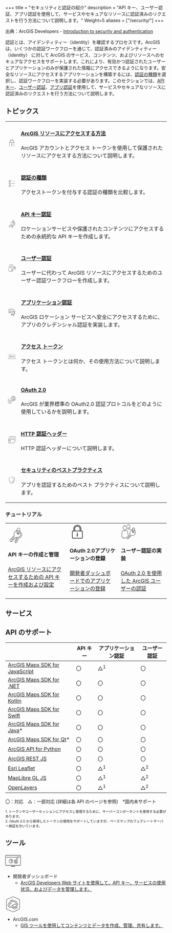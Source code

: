 +++
title = "セキュリティと認証の紹介"
description = "API キー、ユーザー認証、アプリ認証を使用して、サービスやセキュアなリソースに認証済みのリクエストを行う方法について説明します。"
Weight=5
aliases = ["/security/"]
+++

出典：ArcGIS Developers - [Introduction to security and authentication](https://developers.arcgis.com/documentation/mapping-apis-and-services/security/)


認証とは、アイデンティティー（identity）を確認するプロセスです。ArcGIS は、いくつかの認証ワークフローを通じて、認証済みのアイデンティティー（identity） に対して ArcGIS のサービス、コンテンツ、およびリソースへのセキュアなアクセスをサポートします。これにより、有効かつ認証されたユーザーとアプリケーションのみが保護された情報にアクセスできるようになります。安全なリソースにアクセスするアプリケーションを構築するには、[認証の種類](https://developers.arcgis.com/documentation/mapping-apis-and-services/security/types-of-authentication/)を選択し、認証ワークフローを実装する必要があります。このセクションでは、[API キー](https://developers.arcgis.com/documentation/mapping-apis-and-services/security/api-keys/)、[ユーザー認証](https://developers.arcgis.com/documentation/mapping-apis-and-services/security/user-authentication/)、[アプリ認証](https://developers.arcgis.com/documentation/mapping-apis-and-services/security/app-credential-authentication/)を使用して、サービスやセキュアなリソースに認証済みのリクエストを行う方法について説明します。

## トピックス

<table style="border:none;">

<tr>
<td>
    <svg width="48" height="48" viewBox="0 0 48 48" class="inline-block fill-color-icon align-middle col-start-1 row-span-2 h-48px w-48px text-color-2 group-hover:text-color-1"><path d="M35.9 20.1v-5.379a12.527 12.527 0 0 0-12.4-12.62 12.527 12.527 0 0 0-12.4 12.62v5.38h-3V41.9h30.8V20.1zm-24-5.379A11.725 11.725 0 0 1 23.5 2.9a11.725 11.725 0 0 1 11.6 11.82v5.38h-2.2v-5.494a9.401 9.401 0 1 0-18.8 0V20.1h-2.2zm20.2 5.38H14.9v-5.494a8.6 8.6 0 1 1 17.2 0zm6 21H8.9V20.9h29.2zM23.9 35.9h2v-2.8h-2v-1.2h2v-2.8h-2v-1.2h2v-2.8h-2.8v4.8h2v1.2h-2v2.8h2v1.2h-2v2.4h.8zm0-10h1.2v1.2h-1.2zm-2 11.6h-.8v-10h.8z"></path></svg>
</td>
<td>
   <h4>
   
   [ArcGIS リソースにアクセスする方法](https://developers.arcgis.com/documentation/mapping-apis-and-services/security/how-to-access-arcgis-resources/)
   
   </h4>
  
   ArcGIS アカウントとアクセス トークンを使用して保護されたリソースにアクセスする方法について説明します。
</td>
</tr>

<tr>
<td>
    <svg width="48" height="48" viewBox="0 0 48 48" class="inline-block fill-color-icon align-middle col-start-1 row-span-2 h-48px w-48px text-color-2 group-hover:text-color-1"><path d="M6.1 4.765v8.301l5.43 1.696 5.37-2.542V3.917l-5.43-1.678zm.8.507l4.2-1.975v10.492l-4.2-1.31zm9.2 6.442L11.9 13.7V3.209l4.2 1.298zm-10 8.05v8.302l5.43 1.696 5.37-2.542v-8.303l-5.43-1.678zm.8.508l4.2-1.975v10.492l-4.2-1.31zm9.2 6.442L11.9 28.7V18.209l4.2 1.298zm-10 8.05v8.302l5.43 1.696 5.37-2.542v-8.303l-5.43-1.678zm.8.508l4.2-1.975v10.492l-4.2-1.31zm9.2 6.442L11.9 43.7V33.209l4.2 1.298zM42 8.1v.8H21v-.8zm-21 15h21v.8H21zm0 15h21v.8H21z"></path></svg>
</td>
<td>
   <h4>
   
   [認証の種類](https://developers.arcgis.com/documentation/mapping-apis-and-services/security/types-of-authentication/)
   
   </h4>

   アクセストークンを付与する認証の種類を比較します。
</td>
</tr>

<tr>
<td>
    <svg width="48" height="48" viewBox="0 0 48 48" class="inline-block fill-color-icon align-middle col-start-1 row-span-2 h-48px w-48px text-color-2 group-hover:text-color-1"><path d="M43.214 18.963a9.96 9.96 0 0 0-4.48-5.788 11.073 11.073 0 0 0-.674-.885 14.394 14.394 0 0 0 .318-2.982c0-5.009-2.47-9.083-5.507-9.083-2.888 0-5.26 3.686-5.485 8.355A11.043 11.043 0 0 0 18.6 19.375a10.928 10.928 0 0 0 .945 4.474L6.1 37.083v5.785l6.275.033 3.275-3.574V37.9h1.341l2.409-2.408V34.15h1.233l4.867-4.547a10.92 10.92 0 0 0 1.485.467L21.48 43.298l1.748 4.394 4.922-1.928 1.492-3.7-.402-1.01 1.142-.455 1.122-2.757-.423-1.062.934-.372 2.328-5.206a9.23 9.23 0 0 0 4.09-.915 9.59 9.59 0 0 0 4.78-11.324zM32.87 1.025c2.552 0 4.708 3.793 4.708 8.283a13.657 13.657 0 0 1-.204 2.237 10.837 10.837 0 0 0-9.185-3.09c.252-4.107 2.293-7.43 4.681-7.43zm-7.537 27.638l-5.017 4.687H18.6v1.81l-1.94 1.94h-1.81v1.916l-2.826 3.083-5.124-.027v-4.655l13.61-13.395-.122-.257a10.132 10.132 0 0 1-.988-4.39 10.237 10.237 0 0 1 7.966-9.965 12.667 12.667 0 0 0 1.504 6.12 3.626 3.626 0 1 0 .48-.803 12.31 12.31 0 0 1-1.187-5.42l.001-.04a10.219 10.219 0 1 1-2.59 19.5zm7.537-10.272a3.627 3.627 0 0 0 1.774-.485 2.716 2.716 0 0 1-5.198-1.497 4.404 4.404 0 0 0 3.424 1.982zm-3.084-2.894a2.713 2.713 0 0 1 5.056 1.31 3.064 3.064 0 0 1-1.972.784 3.892 3.892 0 0 1-3.084-2.094zm8.296 14.07a8.168 8.168 0 0 1-3.979.828l-.271-.013-2.416 5.403-1.375.547.6 1.507-.872 2.143-1.57.623.58 1.457-1.243 3.082-3.86 1.513-1.333-3.352 5.438-13.068a11.078 11.078 0 0 0 1.675.155L24.093 42.84l.735.316 5.512-12.792a10.99 10.99 0 0 0 9.31-15.552 9.255 9.255 0 0 1 2.797 4.379 8.784 8.784 0 0 1-4.364 10.376zm-17.264-2.03l.566.566-11.237 11.236-.565-.565z"></path></svg>
</td>
<td>
   <h4>
   
   [API キー認証](https://developers.arcgis.com/documentation/mapping-apis-and-services/security/api-keys/)</h4>
    
   ロケーションサービスや保護されたコンテンツにアクセスするための永続的な API キーを作成します。
</td>
</tr>

<tr>
<td>
    <svg width="48" height="48" viewBox="0 0 48 48" class="inline-block fill-color-icon align-middle col-start-1 row-span-2 h-48px w-48px text-color-2 group-hover:text-color-1"><path d="M27.74 15.1a4.396 4.396 0 0 1 4.08 2.806c-.229.157-.449.326-.665.499a3.599 3.599 0 0 0-3.416-2.505h-6.478c-.081 0-.16.002-.24.008-.098.007-.193.029-.29.041a8.475 8.475 0 0 0 .458-.847l.072-.002zm-7.567-9.166a4.6 4.6 0 1 1 2.021 5.547c-.07-.04-.134-.09-.202-.133.001.051.008.1.008.152 0 .255-.022.504-.044.754A5.398 5.398 0 1 0 19.5 5.486a8.574 8.574 0 0 1 .605.676c.024-.076.04-.154.067-.228zM7.1 11.5a6.4 6.4 0 1 1 6.4 6.4 6.407 6.407 0 0 1-6.4-6.4zm.8 0a5.6 5.6 0 1 0 5.6-5.6 5.606 5.606 0 0 0-5.6 5.6zM17 43.1H7.477A1.579 1.579 0 0 1 5.9 41.522V39.1h-.4a1.576 1.576 0 0 1-1.573-1.693l.863-11.775A5.09 5.09 0 0 1 9.854 20.9h7.182a5.09 5.09 0 0 1 5.064 4.734l.657 8.953.748-.737-.607-8.273a5.893 5.893 0 0 0-5.862-5.477H9.854a5.892 5.892 0 0 0-5.862 5.475L3.13 37.35a2.376 2.376 0 0 0 1.97 2.516v1.656A2.38 2.38 0 0 0 7.477 43.9H17zM46.9 27a8.903 8.903 0 0 1-12.182 8.274l-3.88 3.626H29.9v1.027L27.926 41.9H26.9v1.092l-2.665 2.91-5.135-.028v-4.742L29.84 30.56A8.817 8.817 0 0 1 29.1 27a8.913 8.913 0 0 1 7.03-8.699c.193-3.337 1.864-6.701 4.467-6.701 2.77 0 4.486 3.813 4.486 7.346a11.616 11.616 0 0 1-.25 2.36A8.858 8.858 0 0 1 46.9 27zm-9.96-8.831a8.761 8.761 0 0 1 7.205 2.409 10.87 10.87 0 0 0 .138-1.632c0-3.549-1.688-6.546-3.686-6.546-1.85 0-3.432 2.571-3.656 5.769zM46.1 27a8.043 8.043 0 0 0-9.188-8.018 9.868 9.868 0 0 0 .882 4.158 2.86 2.86 0 1 1-.485.794 10.584 10.584 0 0 1-1.193-4.804A8.107 8.107 0 0 0 29.9 27a8.024 8.024 0 0 0 .782 3.478l.122.256L19.9 41.468v3.611l3.984.02 2.216-2.417V41.1h1.495l1.505-1.505V38.1h1.422l4.03-3.764.24.103A8.105 8.105 0 0 0 46.1 27zm-8.184-2.159c-.004.054-.016.105-.016.159a2.093 2.093 0 0 0 3.93 1.008 2.962 2.962 0 0 1-1.233.285 3.446 3.446 0 0 1-2.681-1.452zm2.68.651a2.36 2.36 0 0 0 1.495-.583 2.09 2.09 0 0 0-3.871-1.01 3.008 3.008 0 0 0 2.377 1.593zM21.91 42.462l.565.566 8.99-8.989-.566-.566z"></path></svg>
</td>
<td>
   <h4>
   
   [ユーザー認証]((https://developers.arcgis.com/documentation/mapping-apis-and-services/security/user-authentication/))
   
   </h4>
    
   ユーザーに代わって ArcGIS リソースにアクセスするためのユーザー認証ワークフローを作成します。
</td>
</tr>

<tr>
<td>
    <svg width="48" height="48" viewBox="0 0 48 48" class="inline-block fill-color-icon align-middle col-start-1 row-span-2 h-48px w-48px text-color-2 group-hover:text-color-1"><path d="M5.9 27.1V9.9h29.2v6.512c.172.025.343.048.522.087.087-.124.186-.24.278-.36V5.099H5.1V27.9h19.26a7.751 7.751 0 0 1 .234-.8zM35.1 5.9v3.2H5.9V5.9zM23 22.1h4.497c-.196.271-.385.537-.568.8H23zm-3-4h10.413c-.198.277-.388.538-.578.8H20zm0-4h12v.8H20zm-7.5 2.8a2.4 2.4 0 1 0-2.4-2.4 2.404 2.404 0 0 0 2.4 2.4zm0-4a1.6 1.6 0 1 1-1.6 1.6 1.602 1.602 0 0 1 1.6-1.6zm.27 5.2h-.54a4.136 4.136 0 0 0-4.13 4.13v2.67h8.8v-2.67a4.136 4.136 0 0 0-4.13-4.13zm3.33 6H8.9v-1.87a3.333 3.333 0 0 1 3.33-3.33h.54a3.333 3.333 0 0 1 3.33 3.33zm19.222 11.186l.735.317-3.412 7.92-.735-.317zm-8.418-.757l.567.567-5.688 5.687-.566-.566zm15.04-20.192a8.87 8.87 0 0 0-3.609 2.19 8.25 8.25 0 0 0-1.741 2.505c-.24-.104-.48-.218-.714-.296-1.56-.516-2.847-.37-3.666.458-.7.979-1.35 1.864-1.946 2.673-3.286 4.464-4.987 6.776-3.279 9.578l-7.89 7.889V42.9h3.567l2.234-2.234V39.9h.766l2.234-2.234V36.9h.766l1.887-1.886a4.246 4.246 0 0 0 2.381.747l-2.87 7.762 1.257 2.514 2.358-1.18 1.221-1.191v-1l1-1v-2l.883-.883 1.014-2.908a8.979 8.979 0 0 0 2.509-.56 6.015 6.015 0 0 0 3.058-6.884c.323-1.454-.382-3.502-1.905-5.471l.312-.197a8.953 8.953 0 0 0 1.555-1.245c2.089-2.09 3.429-5.26 1.95-6.74a3.271 3.271 0 0 0-3.333-.441zM27.1 37.334L25.334 39.1H24.1v1.234L22.334 42.1H19.9v-2.434l7.6-7.6 2.434 2.434-1.6 1.6H27.1zm3.656-3.145l-2.943-2.942c-1.65-2.45-.255-4.347 3.1-8.906.597-.812 1.25-1.7 1.91-2.631.544-.546 1.569-.624 2.805-.214.23.076.467.187.702.292-.01.036-.029.073-.038.11a4.52 4.52 0 0 0-.073.454 1.561 1.561 0 0 0-.615-.126h-.001a1.568 1.568 0 0 0-1.11 2.677l4.462 4.462a1.561 1.561 0 0 0 1.11.46 1.554 1.554 0 0 0 1.109-.46 1.57 1.57 0 0 0 0-2.219l-4.222-4.22a3.574 3.574 0 0 1 .104-.771 12.193 12.193 0 0 1 2.65 2.02c2.534 2.534 3.663 5.687 2.514 6.844-1.27.923-2.368 1.766-3.337 2.51-4.113 3.154-5.66 4.34-8.127 2.66zm6.13-11.222a2.563 2.563 0 0 0 1.688.713l2.033 2.033a.768.768 0 0 1 0 1.086.762.762 0 0 1-.542.225.76.76 0 0 1-.544-.225l-4.461-4.462a.769.769 0 0 1 .543-1.312.758.758 0 0 1 .543.226l.028.029a2.613 2.613 0 0 0 .712 1.687zm3.07 11.629a9.13 9.13 0 0 1-2.486.506l-.265.02-1.055 3.162-1.05 1.05v2l-1 1v1l-.837.837-1.584.792-.743-1.486 2.9-7.845c1.515-.39 3.16-1.649 5.534-3.469.964-.74 2.057-1.578 3.368-2.537l.005-.006a5.158 5.158 0 0 1-2.787 4.976zm2.804-13.644a8.191 8.191 0 0 1-1.415 1.134l-.398.25a14.52 14.52 0 0 0-.675-.728 12.935 12.935 0 0 0-2.954-2.223 7.495 7.495 0 0 1 1.583-2.292 8.158 8.158 0 0 1 3.27-1.99 2.577 2.577 0 0 1 2.538.24c1.08 1.079-.161 3.822-1.95 5.61z"></path></svg>
</td>
<td>
   <h4>
   
   [アプリケーション認証]((https://developers.arcgis.com/documentation/mapping-apis-and-services/security/app-credential-authentication/))
   
   </h4>
    
   ArcGIS ロケーション サービスへ安全にアクセスするために、アプリのクレデンシャル認証を実装します。
</td>
</tr>

<tr>
<td>
    <svg width="48" height="48" viewBox="0 0 48 48" class="inline-block fill-color-icon align-middle col-start-1 row-span-2 h-48px w-48px text-color-2 group-hover:text-color-1"><path d="M23.14 24.9h1.699l1.546-1.181 1.363 1.18h.479l1.76-1.202 1.575 1.203h2.079l3-2.4-3-2.4H23.587a5.9 5.9 0 1 0-.447 4.8zM18 27.1a5.1 5.1 0 1 1 4.908-6.491l.082.29h10.37l2 1.601-2 1.6h-1.527l-1.82-1.39-1.996 1.364-1.601-1.387-1.849 1.413h-1.912l-.111.218A5.082 5.082 0 0 1 18 27.1zm-1-7a1.9 1.9 0 1 0 1.9 1.9 1.902 1.902 0 0 0-1.9-1.9zm0 3a1.1 1.1 0 1 1 1.1-1.1 1.101 1.101 0 0 1-1.1 1.1zm24.9 10V11.8a2.703 2.703 0 0 0-2.7-2.7H8.89a2.792 2.792 0 0 0-2.79 2.789V33.1H1v2.4a2.316 2.316 0 0 0 2.216 2.4h41.568A2.316 2.316 0 0 0 47 35.5v-2.4zm-35-21.211a1.99 1.99 0 0 1 1.989-1.99H39.2a1.902 1.902 0 0 1 1.9 1.9v21.3H28.417l.015.414a.533.533 0 0 1-.13.41.93.93 0 0 1-.67.21h-6.053c-.81 0-.81-.476-.81-.633v-.4H6.9zM46.2 35.5a1.518 1.518 0 0 1-1.416 1.6H3.216A1.518 1.518 0 0 1 1.8 35.5v-1.6h18.215a1.45 1.45 0 0 0 1.563 1.033h6.053a1.68 1.68 0 0 0 1.245-.454 1.237 1.237 0 0 0 .314-.58H46.2z"></path></svg>
</td>
<td>
   <h4>
   
   [アクセス トークン](https://developers.arcgis.com/documentation/mapping-apis-and-services/security/access-tokens/)
   
   </h4>
    
   アクセス トークンとは何か、その使用方法について説明します。
</td>
</tr>

<tr>
<td>
    <svg width="48" height="48" viewBox="0 0 48 48" class="inline-block fill-color-icon align-middle col-start-1 row-span-2 h-48px w-48px text-color-2 group-hover:text-color-1"><path d="M47.584 15.5a15.084 15.084 0 0 0-30.168 0l.002.277.8-.017-.002-.26a14.184 14.184 0 0 1 1.628-6.6h5.822a15.669 15.669 0 0 0-1.565 6.473.528.528 0 0 0 .153.372l.207.155h7.64v6.2h-5.795a.526.526 0 0 0-.473.757 21.504 21.504 0 0 0 5.406 6.855 14.091 14.091 0 0 1-5.168-1.452l-.36.714a14.918 14.918 0 0 0 6.655 1.602l.134.091.133-.09A15.097 15.097 0 0 0 47.584 15.5zM32.1 1.695V8.1h-5.112A26.23 26.23 0 0 1 32.1 1.695zm.8 0A26.177 26.177 0 0 1 38.01 8.1H32.9zM38.43 8.9a15.12 15.12 0 0 1 1.646 6.2H32.9V8.9zm8.333 6.2h-5.887a15.771 15.771 0 0 0-1.542-6.2h5.82a14.18 14.18 0 0 1 1.609 6.2zm0 .8a14.18 14.18 0 0 1-1.608 6.2H39.5a16.526 16.526 0 0 0 1.376-6.2zm-2.07-7.8h-5.747a26.056 26.056 0 0 0-5.31-6.827A14.278 14.278 0 0 1 44.695 8.1zm-24.389 0a14.278 14.278 0 0 1 11.058-6.827 26.031 26.031 0 0 0-5.31 6.827zm4.601 7a15.099 15.099 0 0 1 1.668-6.2H32.1v6.2zm7.994.8h7.176a15.833 15.833 0 0 1-1.448 6.2H32.9zm0 7h5.336a21.259 21.259 0 0 1-5.336 6.477zm-6.15 0h5.35v6.48a21.083 21.083 0 0 1-5.35-6.48zm6.986 6.822A21.992 21.992 0 0 0 39.13 22.9h5.565a14.281 14.281 0 0 1-10.959 6.822z"></path><path d="M25.064 20.141l-3.986-3.953-.282.271c-2.927 2.823-6.66.872-8.01-.515l-.286-.295-.287.295c-1.35 1.387-5.082 3.337-8.009.515l-.282-.271-3.986 3.953.279.284c2.869 2.92 2.14 5.1 1.131 8.116A18.637 18.637 0 0 0 .1 34.696c0 2.775 1.949 6.857 7.441 9.227a19.077 19.077 0 0 1 4.675 3.136l.284.286.284-.286a19.077 19.077 0 0 1 4.674-3.136c5.493-2.37 7.442-6.452 7.442-9.227a18.637 18.637 0 0 0-1.246-6.155c-1.008-3.017-1.737-5.196 1.131-8.116zm-2.169 8.653a17.977 17.977 0 0 1 1.205 5.902c0 2.533-1.823 6.276-6.959 8.492a20.241 20.241 0 0 0-4.641 3.039 20.241 20.241 0 0 0-4.641-3.039c-5.136-2.216-6.96-5.96-6.96-8.492a17.977 17.977 0 0 1 1.206-5.902c.985-2.947 1.84-5.504-1.045-8.64l2.878-2.855c3.117 2.684 6.89.961 8.562-.524 1.67 1.486 5.445 3.207 8.562.524l2.878 2.854c-2.885 3.137-2.03 5.694-1.045 8.641zm-4.241.002l-4.016-.175-1.407-3.764a.78.78 0 0 0-1.461-.001l-1.408 3.765-4.015.175a.78.78 0 0 0-.452 1.39l3.145 2.502-1.074 3.873a.78.78 0 0 0 1.182.86l3.352-2.219 3.352 2.219a.78.78 0 0 0 1.182-.86l-1.074-3.873 3.145-2.502a.78.78 0 0 0-.451-1.39zm-3.606 3.596l1.245 4.361-3.793-2.51-3.763 2.532 1.215-4.383-3.57-2.797 4.543-.198 1.556-4.26 1.594 4.26 4.507.184z"></path></svg>
</td>
<td>
   <h4>
   
   [OAuth 2.0](https://developers.arcgis.com/documentation/mapping-apis-and-services/security/oauth-2/)
   
   </h4>
    
   ArcGIS が業界標準の OAuth2.0 認証プロトコルをどのように使用しているかを説明します。
</td>
</tr>

<tr>
<td>
    <svg width="48" height="48" viewBox="0 0 48 48" class="inline-block fill-color-icon align-middle col-start-1 row-span-2 h-48px w-48px text-color-2 group-hover:text-color-1"><path d="M42 9.068v.8h-2v-.8zm-5 0v.8h2v-.8zm8.9 22.7v-25.6a1.102 1.102 0 0 0-1.1-1.1H9.2a1.102 1.102 0 0 0-1.1 1.1v7.825h.8V6.168a.3.3 0 0 1 .3-.3h35.6a.3.3 0 0 1 .3.3v25.6a.3.3 0 0 1-.3.3H42v.8h2.8a1.101 1.101 0 0 0 1.1-1.1zm-23-17.775V11.9H43v-.8H11v.8h11.1v2.093zm-20.8 28.8v-25.6a1.102 1.102 0 0 1 1.1-1.1h35.6a1.102 1.102 0 0 1 1.1 1.1v25.6a1.101 1.101 0 0 1-1.1 1.1H3.2a1.101 1.101 0 0 1-1.1-1.1zm.8 0a.3.3 0 0 0 .3.3h10.9V22.9H5v-.8h32v.8H14.9v20.193h23.9a.3.3 0 0 0 .3-.3v-25.6a.3.3 0 0 0-.3-.3H3.2a.3.3 0 0 0-.3.3zM12 26.1H5v.8h7zm0 3H5v.8h7zm0 3H5v.8h7zm22-12h-2v.8h2zm-3 0h-2v.8h2z"></path></svg>
</td>
<td>
   <h4>
   
   [HTTP 認証ヘッダー](https://developers.arcgis.com/documentation/mapping-apis-and-services/security/http-header-authentication/)
   
   </h4>
    
   HTTP 認証ヘッダーについて説明します。
</td>
</tr>

<tr>
<td>
    <svg width="48" height="48" viewBox="0 0 48 48" class="inline-block fill-color-icon align-middle col-start-1 row-span-2 h-48px w-48px text-color-2 group-hover:text-color-1"><path d="M40.581 9.501l-.112-1.216-1.221-.062c-6.767-.34-11.606-1.928-14.795-4.857L23.5 2.49l-.953.876C19.358 6.295 14.519 7.884 7.75 8.223l-1.22.062L6.42 9.5c-1.129 12.431-.063 26.35 16.407 35.334l.674.368.674-.368C40.644 35.852 41.71 21.932 40.58 9.501zm-16.79 34.632l-.291.158-.291-.158C7.146 35.371 6.11 21.746 7.216 9.574l.048-.526.527-.027c6.962-.348 11.966-2.005 15.297-5.066l.412-.379.412.379c3.331 3.06 8.335 4.718 15.296 5.066l.528.027.048.526c1.106 12.172.07 25.797-15.993 34.56zm12.999-31.74c.58 9.643-.521 20.523-13.083 28.1l-.414-.684C35.345 32.54 36.529 22.1 36.01 12.78c-5.27-.582-9.439-1.968-12.738-4.234l.454-.659c3.255 2.236 7.412 3.588 12.705 4.133l.338.035z"></path></svg>
</td>
<td>
   <h4>
   
   [セキュリティのベストプラクティス](https://developers.arcgis.com/documentation/mapping-apis-and-services/security/security-best-practices/)
   
   </h4>
    
   アプリを認証するためのベスト プラクティスについて説明します。
</td>
</tr>

</table>

### チュートリアル

<table>
<td>
    <svg width="48" height="48" viewBox="0 0 48 48" class="inline-block fill-color-icon align-middle"><path d="M43.214 18.963a9.96 9.96 0 0 0-4.48-5.788 11.073 11.073 0 0 0-.674-.885 14.394 14.394 0 0 0 .318-2.982c0-5.009-2.47-9.083-5.507-9.083-2.888 0-5.26 3.686-5.485 8.355A11.043 11.043 0 0 0 18.6 19.375a10.928 10.928 0 0 0 .945 4.474L6.1 37.083v5.785l6.275.033 3.275-3.574V37.9h1.341l2.409-2.408V34.15h1.233l4.867-4.547a10.92 10.92 0 0 0 1.485.467L21.48 43.298l1.748 4.394 4.922-1.928 1.492-3.7-.402-1.01 1.142-.455 1.122-2.757-.423-1.062.934-.372 2.328-5.206a9.23 9.23 0 0 0 4.09-.915 9.59 9.59 0 0 0 4.78-11.324zM32.87 1.025c2.552 0 4.708 3.793 4.708 8.283a13.657 13.657 0 0 1-.204 2.237 10.837 10.837 0 0 0-9.185-3.09c.252-4.107 2.293-7.43 4.681-7.43zm-7.537 27.638l-5.017 4.687H18.6v1.81l-1.94 1.94h-1.81v1.916l-2.826 3.083-5.124-.027v-4.655l13.61-13.395-.122-.257a10.132 10.132 0 0 1-.988-4.39 10.237 10.237 0 0 1 7.966-9.965 12.667 12.667 0 0 0 1.504 6.12 3.626 3.626 0 1 0 .48-.803 12.31 12.31 0 0 1-1.187-5.42l.001-.04a10.219 10.219 0 1 1-2.59 19.5zm7.537-10.272a3.627 3.627 0 0 0 1.774-.485 2.716 2.716 0 0 1-5.198-1.497 4.404 4.404 0 0 0 3.424 1.982zm-3.084-2.894a2.713 2.713 0 0 1 5.056 1.31 3.064 3.064 0 0 1-1.972.784 3.892 3.892 0 0 1-3.084-2.094zm8.296 14.07a8.168 8.168 0 0 1-3.979.828l-.271-.013-2.416 5.403-1.375.547.6 1.507-.872 2.143-1.57.623.58 1.457-1.243 3.082-3.86 1.513-1.333-3.352 5.438-13.068a11.078 11.078 0 0 0 1.675.155L24.093 42.84l.735.316 5.512-12.792a10.99 10.99 0 0 0 9.31-15.552 9.255 9.255 0 0 1 2.797 4.379 8.784 8.784 0 0 1-4.364 10.376zm-17.264-2.03l.566.566-11.237 11.236-.565-.565z"></path></svg>
   <h4>API キーの作成と管理</h4>

   [ArcGIS リソースにアクセスするための API キーを作成および設定](https://developers.arcgis.com/documentation/mapping-apis-and-services/security/tutorials/create-and-manage-an-api-key/)

</td>
<td>
    <svg width="48" height="48" viewBox="0 0 32 32" class="inline-block fill-color-icon align-middle"><path d="M22 10v3h-1v-3a5 5 0 0 0-10 0v3h-1v-3a6 6 0 0 1 12 0zm3 20H7a2.006 2.006 0 0 1-2-2V16a2.006 2.006 0 0 1 2-2h1v-4a8 8 0 0 1 16 0v4h1a2.006 2.006 0 0 1 2 2v12a2.006 2.006 0 0 1-2 2zM9 14h1v-1h1v1h10v-1h1v1h1v-4a7 7 0 0 0-14 0zM7 29h18a1.001 1.001 0 0 0 1-1V16a1.001 1.001 0 0 0-1-1H7a1.001 1.001 0 0 0-1 1v12a1.001 1.001 0 0 0 1 1zm9-10h1v-1h-1zm-1 7h1v-1h1v-1h-1v-1h1v-1h-1v-1h1v-1h-1v-1h-1z"></path><path fill="none" d="M0 0h32v32H0z"></path></svg>
   <h4>OAuth 2.0アプリケーションの登録</h4>
    
   [開発者ダッシュボードでのアプリケーションの登録](https://developers.arcgis.com/documentation/mapping-apis-and-services/security/tutorials/register-your-application/)

</td>
<td>
    <svg width="48" height="48" viewBox="0 0 48 48" class="inline-block fill-color-icon align-middle"><path d="M27.74 15.1a4.396 4.396 0 0 1 4.08 2.806c-.229.157-.449.326-.665.499a3.599 3.599 0 0 0-3.416-2.505h-6.478c-.081 0-.16.002-.24.008-.098.007-.193.029-.29.041a8.475 8.475 0 0 0 .458-.847l.072-.002zm-7.567-9.166a4.6 4.6 0 1 1 2.021 5.547c-.07-.04-.134-.09-.202-.133.001.051.008.1.008.152 0 .255-.022.504-.044.754A5.398 5.398 0 1 0 19.5 5.486a8.574 8.574 0 0 1 .605.676c.024-.076.04-.154.067-.228zM7.1 11.5a6.4 6.4 0 1 1 6.4 6.4 6.407 6.407 0 0 1-6.4-6.4zm.8 0a5.6 5.6 0 1 0 5.6-5.6 5.606 5.606 0 0 0-5.6 5.6zM17 43.1H7.477A1.579 1.579 0 0 1 5.9 41.522V39.1h-.4a1.576 1.576 0 0 1-1.573-1.693l.863-11.775A5.09 5.09 0 0 1 9.854 20.9h7.182a5.09 5.09 0 0 1 5.064 4.734l.657 8.953.748-.737-.607-8.273a5.893 5.893 0 0 0-5.862-5.477H9.854a5.892 5.892 0 0 0-5.862 5.475L3.13 37.35a2.376 2.376 0 0 0 1.97 2.516v1.656A2.38 2.38 0 0 0 7.477 43.9H17zM46.9 27a8.903 8.903 0 0 1-12.182 8.274l-3.88 3.626H29.9v1.027L27.926 41.9H26.9v1.092l-2.665 2.91-5.135-.028v-4.742L29.84 30.56A8.817 8.817 0 0 1 29.1 27a8.913 8.913 0 0 1 7.03-8.699c.193-3.337 1.864-6.701 4.467-6.701 2.77 0 4.486 3.813 4.486 7.346a11.616 11.616 0 0 1-.25 2.36A8.858 8.858 0 0 1 46.9 27zm-9.96-8.831a8.761 8.761 0 0 1 7.205 2.409 10.87 10.87 0 0 0 .138-1.632c0-3.549-1.688-6.546-3.686-6.546-1.85 0-3.432 2.571-3.656 5.769zM46.1 27a8.043 8.043 0 0 0-9.188-8.018 9.868 9.868 0 0 0 .882 4.158 2.86 2.86 0 1 1-.485.794 10.584 10.584 0 0 1-1.193-4.804A8.107 8.107 0 0 0 29.9 27a8.024 8.024 0 0 0 .782 3.478l.122.256L19.9 41.468v3.611l3.984.02 2.216-2.417V41.1h1.495l1.505-1.505V38.1h1.422l4.03-3.764.24.103A8.105 8.105 0 0 0 46.1 27zm-8.184-2.159c-.004.054-.016.105-.016.159a2.093 2.093 0 0 0 3.93 1.008 2.962 2.962 0 0 1-1.233.285 3.446 3.446 0 0 1-2.681-1.452zm2.68.651a2.36 2.36 0 0 0 1.495-.583 2.09 2.09 0 0 0-3.871-1.01 3.008 3.008 0 0 0 2.377 1.593zM21.91 42.462l.565.566 8.99-8.989-.566-.566z"></path></svg>
    <h4>ユーザー認証の実装</h4>
    
   [OAuth 2.0 を使用した ArcGIS ユーザーの認証](https://developers.arcgis.com/documentation/mapping-apis-and-services/security/tutorials/implement-user-authentication/)
</td>
</table>

## サービス
## API のサポート
|  | API キー | アプリケーション認証 | ユーザー認証 |
| ---- | ---- | ---- | ---- |
| [ArcGIS Maps SDK for JavaScript](https://developers.arcgis.com/javascript/latest/)| 〇 | △<sup>1</sup> | 〇 |
| [ArcGIS Maps SDK for .NET](https://developers.arcgis.com/net/) | 〇 | 〇 | 〇 |
| [ArcGIS Maps SDK for Kotlin](https://developers.arcgis.com/kotlin/) | 〇 | 〇 | 〇 |
| [ArcGIS Maps SDK for Swift](https://developers.arcgis.com/swift/) | 〇 | 〇 | 〇 |
| [ArcGIS Maps SDK for Java](https://developers.arcgis.com/java/)* | 〇 | 〇 | 〇 |
| [ArcGIS Maps SDK for Qt](https://developers.arcgis.com/qt/)* | 〇 | 〇 | 〇 |
| [ArcGIS API for Python](https://developers.arcgis.com/python/) | 〇 | 〇 | 〇 |
| [ArcGIS REST JS](https://developers.arcgis.com/arcgis-rest-js/) | 〇 | 〇 | 〇 |
| [Esri Leaflet](https://developers.arcgis.com/esri-leaflet/) | 〇 | △<sup>1</sup> | △<sup>2</sup> |
| [MapLibre GL JS](https://developers.arcgis.com/maplibre-gl-js/) | 〇 | △<sup>1</sup> | △<sup>2</sup> |
| [OpenLayers](https://developers.arcgis.com/openlayers/) | 〇 | △<sup>1</sup> | △<sup>2</sup> |

〇：対応　△：一部対応 (詳細は各 API のページを参照)　*国内未サポート

<span style="font-size: 75%">1. トークンやユーザーセッションにアクセスし管理するために、サーバーコンポーネントを使用する必要があります。</span><br/>
<span style="font-size: 75%">2. OAuth 2.0 から取得したトークンの使用をサポートしていますが、ベースマップのフェデレートサーバー検証を欠いています。</span>

## ツール

<svg width="48" height="48" viewBox="0 0 48 48" class="inline-block fill-color-icon align-middle"><path d="M46.5 7.1h-45A1.401 1.401 0 0 0 .1 8.5v29a1.401 1.401 0 0 0 1.4 1.4h45a1.401 1.401 0 0 0 1.4-1.4v-29a1.401 1.401 0 0 0-1.4-1.4zm.6 30.4a.6.6 0 0 1-.6.6h-45a.6.6 0 0 1-.6-.6v-29a.6.6 0 0 1 .6-.6h45a.6.6 0 0 1 .6.6zM18 42.1h12v.8H18zm9.9-3.1v3h-.8v-3zm-7 0v3h-.8v-3zm-3.4-19.9a6.4 6.4 0 1 0 6.4 6.4 6.407 6.407 0 0 0-6.4-6.4zm4.579 3.186l-4.18 2.508V19.92a5.594 5.594 0 0 1 4.18 2.366zM11.899 25.5a5.603 5.603 0 0 1 5.201-5.58v5.746l4.062 4.061A5.592 5.592 0 0 1 11.9 25.5zm9.828 3.662l-3.582-3.583 4.345-2.607a5.56 5.56 0 0 1-.763 6.19zM34.1 25.1h-2.2v-4h-3.8v10.8h9.8V17.1h-3.8zm-3 6h-2.2v-9.2h2.2v9.2zm3 0h-2.2v-5.2h2.2zm.8-13.2h2.2v13.2h-2.2V17.9zm8.1-6h-2v-.8h2zm-3 0h-2v-.8h2zM2.5 13.1h43v.8h-43z"></path></svg>
* 開発者ダッシュボード
  * [ArcGIS Developers Web サイトを使用して、API キー、サービスの使用状況、およびデータを管理します。](https://developers.arcgis.com/documentation/mapping-apis-and-services/tools/developer-dashboard/)

<svg width="48" height="48" viewBox="0 0 48 48" class="inline-block fill-color-icon align-middle"><path d="M15.229 13.115a7.724 7.724 0 0 0-2.073 5.756A8.496 8.496 0 0 0 8.1 26.5c0 3.546 2.49 7.374 6.514 7.374a9.98 9.98 0 0 0 4.33-1.128.65.65 0 0 0-.31-1.233 7.316 7.316 0 0 1-.281.006A5.07 5.07 0 0 1 12.9 26.5c0-2.312 2.271-4.388 5.171-4.728l.524-.061-.2-.488a7.647 7.647 0 0 1-.526-2.496c0-2.822 2.134-3.827 4.131-3.827a4.798 4.798 0 0 1 3.966 1.884c.362.423.549.592 1.05.306a3.712 3.712 0 0 1 1.859-.565A3.178 3.178 0 0 1 32.1 20v1.744l6.507 3.361.128.055h.098a.51.51 0 0 0 .486-.578 7.485 7.485 0 0 0-2.594-4.532c-.082-.072-.15-.13-.196-.176a7.655 7.655 0 0 0-7.654-7.149c-.37 0-.697.025-.917.045-.055-.045-.125-.11-.214-.19A8.451 8.451 0 0 0 22 10.1a9.486 9.486 0 0 0-6.771 3.015zm12.635.464l.122-.009c.153-.014.494-.045.889-.045a6.868 6.868 0 0 1 6.865 6.514c.018.221.172.359.452.608a6.65 6.65 0 0 1 2.212 3.453L32.9 21.256V20a3.976 3.976 0 0 0-4.025-4.275 4.467 4.467 0 0 0-2.212.645l-.088-.105A5.596 5.596 0 0 0 22 14.1c-2.995 0-4.93 1.816-4.93 4.627a8.319 8.319 0 0 0 .412 2.324c-3.101.557-5.382 2.83-5.382 5.449a5.876 5.876 0 0 0 5.879 5.81 8.726 8.726 0 0 1-3.365.764c-3.53 0-5.714-3.412-5.714-6.574a7.649 7.649 0 0 1 4.815-7l.285-.107-.026-.303a6.964 6.964 0 0 1 1.845-5.434A8.66 8.66 0 0 1 22 10.9a7.717 7.717 0 0 1 5.209 2.274c.318.286.45.405.655.405zM38.23 33.74l-3.913-1.946-4.605 2.29a1.605 1.605 0 0 1-1.424 0l-4.605-2.29-3.792 1.886a.53.53 0 0 0-.238.702l.118.18 8.748 4.349a1.086 1.086 0 0 0 .963 0l8.627-4.29a.528.528 0 0 0 .238-.701zm-9.105 4.455a.277.277 0 0 1-.25 0l-8.134-4.045 2.942-1.463 4.249 2.113a2.414 2.414 0 0 0 2.137 0l4.248-2.112 2.942 1.462zM25.564.43a3.906 3.906 0 0 0-3.127 0L6.795 7.277a6.168 6.168 0 0 0-3.695 5.65v26.179l19.336 8.463a3.906 3.906 0 0 0 3.127 0l15.642-6.846a6.169 6.169 0 0 0 3.695-5.651V8.894zM44.1 35.07a5.37 5.37 0 0 1-3.216 4.92l-15.64 6.846h-.001a3.109 3.109 0 0 1-2.486 0L3.9 38.583V12.928a5.37 5.37 0 0 1 3.216-4.919l15.641-6.846a3.109 3.109 0 0 1 2.486 0L44.1 9.417zm-5.87-7.455l-8.946-4.45a.641.641 0 0 0-.568.001l-8.824 4.388a.53.53 0 0 0-.239.703l.118.179 8.748 4.35a1.086 1.086 0 0 0 .963 0l8.627-4.29a.529.529 0 0 0 .238-.702zm-9.105 4.455a.277.277 0 0 1-.25 0l-8.134-4.045 8.26-4.107 8.258 4.107z"></path></svg>
* ArcGIS.com
  * [GIS ツールを使用してコンテンツとデータを作成、管理、共有します。](https://developers.arcgis.com/documentation/mapping-apis-and-services/tools/arcgis-dot-com/)

